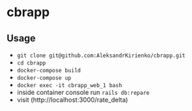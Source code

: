 # cbrapp

## Usage
  * `git clone git@github.com:AleksandrKirienko/cbrapp.git`
  * `cd cbrapp`
  * `docker-compose build`
  * `docker-compose up`
  * `docker exec -it cbrapp_web_1 bash`
  * inside container console run `rails db:repare`
  * visit (http://localhost:3000/rate_delta)